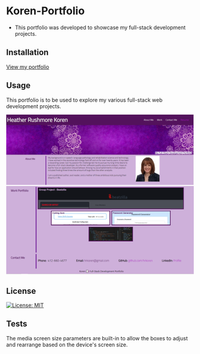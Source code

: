 # Koren-Portfolio

* This portfolio was developed to showcase my full-stack development projects.

## Installation

[View my portfolio](https://hrkoren.github.io/Koren-Portfolio/)

## Usage

This portfolio is to be used to explore my various full-stack web development projects.

![Image of top-half of portfolio page](./Assets/images/portfolio.PNG) ![Image of bottom-half of portfolio page](./Assets/images/portfolio2.PNG)

## License

[![License: MIT](https://img.shields.io/badge/License-MIT-yellow.svg)](https://opensource.org/licenses/MIT)

## Tests

The media screen size parameters are built-in to allow the boxes to adjust and rearrange based on the device's screen size.